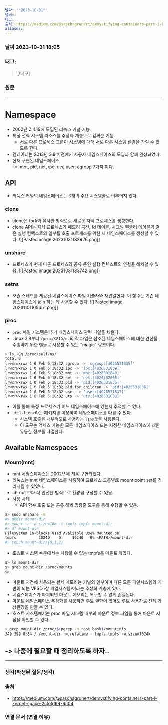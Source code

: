 ```yaml
---
날짜: '"2023-10-31"'
넘버: 
태그: 
출처: https://medium.com/@saschagrunert/demystifying-containers-part-i-kernel-space-2c53d6979504
aliases:
---
```

### 날짜  2023-10-31 18:05

### 태그:

>[!메모]
>

### 원문
---
# Namespace
- 2002년 2.4.19에 도입된 리눅스 커널 기능
- 특정 전역 시스템 리소스를 추상화 계층으로 감싸는 기능.
	- 서로 다른 프로세스 그룹이 시스템에 대해 서로 다른 시스템 환경을 가질 수 있도록 한다.
- 컨테이너는 2013년 3.8 버전에서 사용자 네임스페이스의 도입과 함께 완성되었다.
- 현재 구현된 네임스페이스
	- mnt, pid, net, ipc, uts, user, cgroup 7가지 이다.
## API
- 리눅스 커널의 네임스페이스는 3개의 주요 시스템콜로 이루어져 있다.
### clone
- clone은 fork와 유사한 방식으로 새로운 자식 프로세스를 생성한다.
- clone API는 자식 프로세스가 메모리 공간, fd 테이블, 시그널 핸들러 테이블과 같은 실행 컨텍스트의 일부를 호출 프로세스를 위한 새 네임스페이스를 생성할 수 있다.
![[Pasted image 20231031182926.png]]
### unshare
- 프로세스가 현재 다른 프로세스와 공유 중인 실행 컨텍스트의 연결을 해제할 수 있음.
![[Pasted image 20231031183742.png]]
### setns
- 호출 스레드를 제공된 네임스페이스 파일 기술자와 재연결한다. 이 함수는 기존 네임스페이스에 join 하는 데 사용할 수 있다.
![[Pasted image 20231101165451.png]]
### proc
- `proc` 파일 시스템은 추가 네임스페이스 관련 파일을 채운다.
- Linux 3.8부터 `/proc/$PID/ns`의 각 파일은 참조된 네임스페이스에 대한 연산을 수행하기 위한 핸들로 사용할 수 있는 "magic" 링크이다.
```bash
> ls -Gg /proc/self/ns/  
total 0  
lrwxrwxrwx 1 0 Feb 6 18:32 cgroup -> 'cgroup:[4026531835]'  
lrwxrwxrwx 1 0 Feb 6 18:32 ipc -> 'ipc:[4026531839]'  
lrwxrwxrwx 1 0 Feb 6 18:32 mnt -> 'mnt:[4026531840]'  
lrwxrwxrwx 1 0 Feb 6 18:32 net -> 'net:[4026532008]'  
lrwxrwxrwx 1 0 Feb 6 18:32 pid -> 'pid:[4026531836]'  
lrwxrwxrwx 1 0 Feb 6 18:32 pid_for_children -> 'pid:[4026531836]'  
lrwxrwxrwx 1 0 Feb 6 18:32 user -> 'user:[4026531837]'  
lrwxrwxrwx 1 0 Feb 6 18:32 uts -> 'uts:[4026531838]'
```
- 이를 통해 특정 프로세스가 어느 네임스페이스에 있는지 추적할 수 있다.
- `util-linux`라는 패키지를 이용하여 네임스페이스를 다룰 수 있다.
	- 시스템 호출을 내부적으로 사용하는 `lsns`툴을 사용한다.
	- 이 도구는 액세스 가능한 모든 네임스페이스 또는 지정한 네임스페이스에 대한 유용한 정보를 나열한다.
## Available Namespaces
### Mount(mnt)
- mnt 네임스페이스는 2002년에 처음 구현되었다.
- 리눅스는 mnt 네임스페이스를 사용하여 프로세스 그룹별로 mount point set를 격리시킬 수 있었다.
- chroot 보다 더 안전한 방식으로 환경을 구성할 수 있음.
- 사용 사례
	- API 함수 호출 또는 공유 해제 명령줄 도구를 통해 수행할 수 있음.
```bash 
$> sudo unshare -m
#> mkdir mount-dir
#> mount -n -o size=10m -t tmpfs tmpfs mount-dir
#> df mount-dir
Filesystem 1K-blocks Used Avaliable Use% Mounted on
tmpfs          10240    0     10240   0% <PATH>/mount-dir
#> touch mount-dir/{0,1,2}
```
- 호스트 시스템 수준에서는 사용할 수 없는 tmpfs를 마운트 하였다.
```bash
$> ls mount-dir
$> grep mount-dir /proc/mounts
$>
```
- 마운트 지점에 사용되는 실제 메모리는 커널의 일부이며 다른 모든 파일시스템의 기반이 되는 VFS(가상 파일시스템)이라는 추상화 계층에 있다.
- 네임스페이스가 파괴되면 마운트 메모리는 복구할 수 없게 손실된다.
- 마운트 네임스페이스 추상화를 사용하면 루트 권한이 없어도 루트 사용자로 전체 가상환경을 만들 수 있다.
- 호스트 시스템에서는 proc 파일 시스템 내부의 마운트 정보 파일을 통해 마운트 지점을 확인할 수 있다.
```bash
> grep mount-dir /proc/$(pgrep -u root bash)/mountinfo  
349 399 0:84 / /mount-dir rw,relatime - tmpfs tmpfs rw,size=1024k
```

## -> 나중에 필요할 때 정리하도록 하자..

---
### 생각(파생된 질문/생각)

### 출처
- https://medium.com/@saschagrunert/demystifying-containers-part-i-kernel-space-2c53d6979504
### 연결 문서 (연결 이유)
